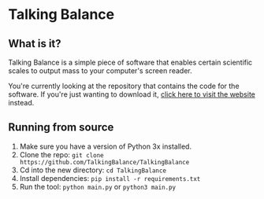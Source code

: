 # Talking Balance

## What is it?

Talking Balance is a simple piece of software that enables certain scientific scales to output mass to your computer's screen reader.

You're currently looking at the repository that contains the code for the software. If you're just wanting to download it, [click here to visit the website](https://www.talkingbalance.co.uk) instead.

## Running from source

1. Make sure you have a version of Python 3x installed.
2. Clone the repo: `git clone https://github.com/TalkingBalance/TalkingBalance`
3. Cd into the new directory: `cd TalkingBalance`
4. Install dependencies: `pip install -r requirements.txt`
5. Run the tool: `python main.py` or `python3 main.py`